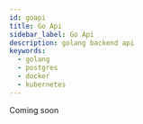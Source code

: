 ```yaml
---
id: goapi
title: Go Api
sidebar_label: Go Api
description: golang backend api
keywords:
  - golang
  - postgres
  - docker
  - kubernetes
---
```


Coming soon